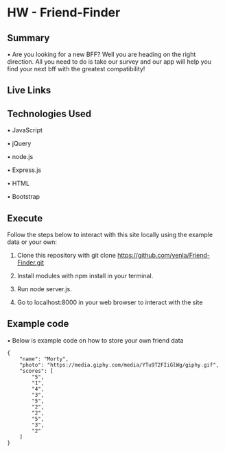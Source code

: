 # HW - Friend-Finder


## Summary

• Are you looking for a new BFF? Well you are heading on the right direction. All you need to do is take our survey and our app will help you find your next bff with the greatest compatibility!

## Live Links

## Technologies Used

• JavaScript

• jQuery

• node.js

• Express.js

• HTML

• Bootstrap

## Execute

Follow the steps below to interact with this site locally using the example data or your own:

1. Clone this repository with git clone https://github.com/yenla/Friend-Finder.git 

2. Install modules with npm install in your terminal.

3. Run node server.js.

4. Go to localhost:8000 in your web browser to interact with the site

## Example code

• Below is example code on how to store your own friend data

	{
		"name": "Morty",
		"photo": "https://media.giphy.com/media/YTu9T2FIiGlWg/giphy.gif",
		"scores": [
			"5",
			"1",
			"4",
			"3",
			"5",
			"2",
			"2",
			"5",
			"3",
			"2"
		]
	}